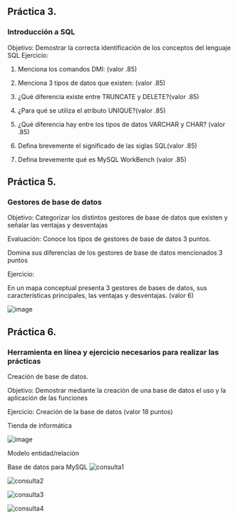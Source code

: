 ## Práctica 3.
### Introducción a SQL
Objetivo: Demostrar la correcta identificación de los conceptos del lenguaje SQL
Ejercicio:

1. Menciona los comandos DMl: (valor .85)

2. Menciona 3 tipos de datos que existen: (valor .85)


3. ¿Qué diferencia existe entre TRUNCATE y DELETE?(valor .85)

4. ¿Para qué se utiliza el atributo UNIQUE?(valor .85)

5. ¿Qué diferencia hay entre los tipos de datos VARCHAR y CHAR? (valor .85)


6. Defina brevemente el significado de las siglas SQL(valor .85)


7. Defina brevemente qué es MySQL WorkBench (valor .85)

## Práctica 5.
### Gestores de base de datos

Objetivo: Categorizar los distintos gestores de base de datos que existen y señalar las
ventajas y desventajas

Evaluación: Conoce los tipos de gestores de base de datos 3 puntos.

Domina sus diferencias de los gestores de base de datos mencionados 3 puntos

Ejercicio:

En un mapa conceptual presenta 3 gestores de bases de datos, sus características
principales, las ventajas y desventajas. (valor 6)

![image](https://user-images.githubusercontent.com/91554777/170415427-e2b7321b-a97f-43b0-ac24-6e506c307e6b.png)

## Práctica 6.
### Herramienta en línea y ejercicio necesarios para realizar las prácticas

Creación de base de datos.

Objetivo: Demostrar mediante la creación de una base de datos el uso y la aplicación de
las funciones

Ejercicio: Creación de la base de datos (valor 18 puntos)

Tienda de informática

![image](https://user-images.githubusercontent.com/91554777/170415101-717bca19-3644-46a9-8a57-8d5940c5d283.png)




Modelo entidad/relación

Base de datos para MySQL
![consulta1](https://github.com/escuelaDeCodigoMargaritaMaza/Base_de_Datos/assets/125502848/2f896781-dd5b-4d0d-b858-8485345fe66a)

![consulta2](https://github.com/escuelaDeCodigoMargaritaMaza/Base_de_Datos/assets/125502848/f6c8234e-7070-4d1c-af07-322447983eae)

![consulta3](https://github.com/escuelaDeCodigoMargaritaMaza/Base_de_Datos/assets/125502848/dbb2c025-5c21-4975-b05b-7bc41c5c5faf)

![consulta4](https://github.com/escuelaDeCodigoMargaritaMaza/Base_de_Datos/assets/125502848/27e5aecc-3d07-4ac0-a3a9-24539df89c18)

